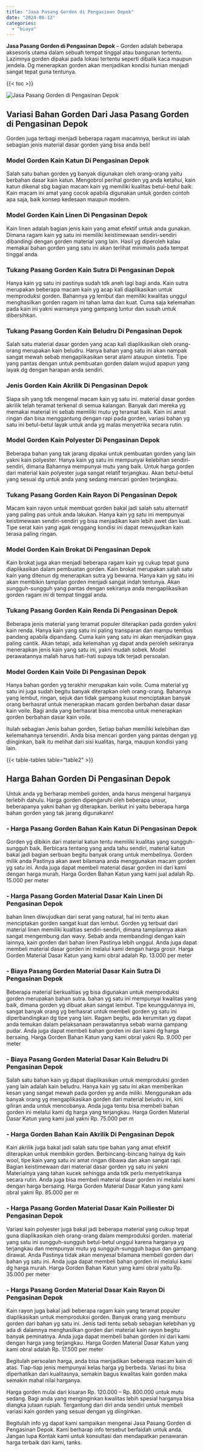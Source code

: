 ```yaml
---
title: "Jasa Pasang Gorden di Pengasinan Depok"
date: "2024-08-12"
categories: 
  - "biaya"
---
```


**Jasa Pasang Gorden di Pengasinan Depok** – Gorden adalah beberapa aksesoris utama dalam sebuah tempat tinggal atau bangunan tertentu. Lazimnya gorden dipakai pada lokasi tertentu seperti dibalik kaca maupun jendela. Dg menerapkan gorden akan menjadikan kondisi hunian menjadi sangat tepat guna tentunya.

{{< toc >}}

![Jasa Pasang Gorden di Pengasinan Depok](/images/pasang-gorden-murah16.png)

## Variasi Bahan Gorden Dari Jasa Pasang Gorden di Pengasinan Depok

Gorden juga terbagi menjadi beberapa ragam macamnya, berikut ini ialah sebagian jenis material dasar gorden yang bisa anda beli!

### Model Gorden Kain Katun Di Pengasinan Depok

Salah satu bahan gorden yg banyak digunakan oleh orang-orang yaitu berbahan dasar kain katun. Mengobrol perihal gorden yg anda ketahui, kain katun dikenal sbg bagian macam kain yg memiliki kualitas betul-betul baik. Kain macam ini amat yang cocok apabila digunakan untuk gorden contoh apa saja, baik konsep kedesaan maupun modern.

### Model Gorden Kain Linen Di Pengasinan Depok

Kain linen adalah bagian jenis kain yang amat efektif untuk anda gunakan. Dimana ragam kain yg satu ini memiliki keistimewaan sendiri-sendiri dibandingi dengan gorden material yang lain. Hasil yg diperoleh kalau memakai bahan gorden yang satu ini akan terlihat minimalis pada tempat tinggal anda.

### Tukang Pasang Gorden Kain Sutra Di Pengasinan Depok

Hanya kain yg satu ini pastinya sudah tdk aneh lagi bagi anda. Kain sutra merupakan beberapa macam kain yg acap kali diaplikasikan untuk memproduksi gorden. Bahannya yg lembut dan memiliki kwalitas unggul menghasilkan gorden ragam ini tahan lama dan kuat. Cuma saja kelemahan pada kain ini yakni warnanya yang gampang luntur dan susah untuk dibersihkan.

### Tukang Pasang Gorden Kain Beludru Di Pengasinan Depok

Salah satu material dasar gorden yang acap kali diaplikasikan oleh orang-orang merupakan kain beludru. Hanya bahan yang satu ini akan nampak sangat mewah sebab mengaplikasikan serat alami ataupun sintetis. Tipe yang pantas dengan untuk pembuatan gorden dalam wujud apapun yang layak dg dengan harapan anda sendiri.

### Jenis Gorden Kain Akrilik Di Pengasinan Depok

Siapa sih yang tdk mengenal macam kain yg satu ini. material dasar gorden akrilik telah teramat terkenal di semua kalangan. Banyak dari mereka yg memakai material ini sebab memiliki mutu yg teramat baik. Kain ini amat ringan dan bisa menggantung dengan rapi pada gorden, variasi bahan yg satu ini betul-betul layak untuk anda yg malas menyetrika secara rutin.

### Model Gorden Kain Polyester Di Pengasinan Depok

Beberapa bahan yang tak jarang dipakai untuk pembuatan gorden yang lain yakni kain polyester. Hanya kain yg satu ini mempunyai kelebihan sendiri-sendiri, dimana Bahannya mempunyai mutu yang baik. Untuk harga gorden dari material kain polyester juga sangat relatif terjangkau. Akan betul-betul yang sesuai dg untuk anda yang sedang mencari gorden terjangkau.

### Tukang Pasang Gorden Kain Rayon Di Pengasinan Depok

Macam kain rayon untuk membuat gorden bakal jadi salah satu alternatif yang paling pas untuk anda lakukan. Hanya kain yg satu ini mempunyai keistimewaan sendiri-sendiri yg bisa menjadikan kain lebih awet dan kuat. Tipe serat kain yang agak renggang kondisi ini dapat mewujudkan kain terasa paling ringan.

### Model Gorden Kain Brokat Di Pengasinan Depok

Kain brokat juga akan menjadi beberapa ragam kain yg cukup tepat guna diaplikasikan dalam pembuatan gorden. Kain brokat merupakan salah satu kain yang ditenun dg menerapkan sutra yg bewarna. Hanya kain yg satu ini akan membikin tampilan gorden menjadi sangat indah tentunya. Akan sungguh-sungguh yang pantas dengan sekiranya anda mengaplikasikan gorden ragam ini di tempat tinggal anda.

### Tukang Pasang Gorden Kain Renda Di Pengasinan Depok

Beberapa jenis material yang teramat populer diterapkan pada gorden yakni kain renda. Hanya kain yang satu ini paling transparan dan mampu tembus pandang apabila dipandang. Cuma kain yang satu ini akan menjadikan gaya paling cantik. Akan tetapi, ada kelemahan yg dapat anda peroleh sekiranya menerapkan jenis kain yang satu ini, yakni mudah sobek. Model perawatannya malah harus hati-hati supaya tdk terjadi persoalan.

### Model Gorden Kain Voile Di Pengasinan Depok

Hanya bahan gorden yg terakhir merupakan kain voile. Cuma material yg satu ini juga sudah begitu banyak diterapkan oleh orang-orang. Bahannya yang lembut, ringan, sejuk dan tidak gampang kusut menciptakan banyak orang berhasrat untuk menerapkan macam gorden berbahan dasar dasar kain voile. Bagi anda yang berhasrat bisa mencoba untuk menerapkan gorden berbahan dasar kain voile.

Itulah sebagian Jenis bahan gorden, Setiap bahan memiliki kelebihan dan kelemahannya tersendiri. Anda bisa mencari gorden yang pantas dengan yg diinginkan, baik itu melihat dari sisi kualitas, harga, maupun kondisi yang lain.

{{< table-tables table="table2" >}}

## Harga Bahan Gorden Di Pengasinan Depok

Untuk anda yg berharap membeli gorden, anda harus mengenal harganya terlebih dahulu. Harga gorden dipengaruhi oleh beberapa unsur, beberapanya yakni bahan yg diterapkan. berikut ini yaitu beberapa harga bahan gorden yang tak jarang digunakann!

### \- Harga Pasang Gorden Bahan Kain Katun Di Pengasinan Depok

Gorden yg dibikin dari material katun tentu memiliki kualitas yang sungguh-sungguh baik. Berbicara tentang yang anda tahu sendiri, material katun bakal jadi bagian serbuan begitu banyak orang untuk membelinya. Gorden milik anda Pastinya akan awet bilamana anda menggunakan macam gorden yg satu ini. Anda juga dapat membeli material dasar gorden ini dari kami dengan harga murah. Harga Gorden Bahan Katun yang kami jual adalah Rp. 15.000 per meter

### \- Harga Pasang Gorden Material Dasar Kain Linen Di Pengasinan Depok

bahan linen diwujudkan dari serat yang natural, hal ini tentu akan menciptakan gorden sangat kuat dan lembut. Gorden yg terbuat dari material linen memiliki kualtias sendiri-sendiri, dimana tampilannya akan sangat mengembung dan wavy. Sebab anda membandingi dengan kain lainnya, kain gorden dari bahan linen Pastinya lebih unggul. Anda juga dapat membeli material dasar gorden ini melalui kami dengan harga grosir. Harga Gorden Material Dasar Katun yang kami obral adalah Rp. 13.000 per meter

### \- Biaya Pasang Gorden Material Dasar Kain Sutra Di Pengasinan Depok

Beberapa material berkualtias yg bisa digunakan untuk memproduksi gorden merupakan bahan sutra. bahan yg satu ini mempunyai kwalitas yang baik, dimana gorden yg dibuat akan sangat lembut. Tipe keunggulannya ini, sangat banyak orang yg berhasrat untuk membeli gorden yg satu ini diperbandingkan dg tipe yang lain. Ragam begitu, ada kerumitan yg dapat anda temukan dalam pelaksanaan perawatannya sebab warna gampang pudar. Anda juga dapat membeli bahan gorden ini dari kami dg harga bersaing. Harga Gorden Bahan Katun yang kami obral yakni Rp. 9.000 per meter

### \- Biaya Pasang Gorden Material Dasar Kain Beludru Di Pengasinan Depok

Salah satu bahan kain yg dapat diaplikasikan untuk memproduksi gorden yang lain adalah kain beludru. Hanya kain yg satu ini akan memberikan kesan yang sangat mewah pada gorden yg anda miliki. Menggunakan ada banyak orang yg mengaplikasikan gorden dari material beludru ini, kini giliran anda untuk mencobanya. Anda juga tentu bisa membeli bahan gorden ini melalui kami dg harga yang terjangkau. Harga Gorden Material Dasar Katun yang kami jual yakni Rp. 75.000 per m

### \- Harga Gorden Bahan Kain Akrilik Di Pengasinan Depok

Kain akrilik juga bakal jadi salah satu tipe bahan yang amat efektif diterapkan untuk membikin gorden. Berbincang-bincang halnya dg kain wool, tipe kain yang satu ini amat ringan dibawa dan akan sangat rapi. Bagian keistimewaan dari material dasar gorden yg satu ini yakni Materialnya yang tahan kucek sehingga anda tdk perlu menyetrikanya secara rutin. Anda juga bisa membeli material dasar gorden ini melalui kami dengan harga bersaing. Harga Gorden Material Dasar Katun yang kami obral yakni Rp. 85.000 per m

### \- Harga Pasang Gorden Material Dasar Kain Poiliester Di Pengasinan Depok

Variasi kain polyester juga bakal jadi beberapa material yang cukup tepat guna diaplikasikan oleh orang-orang dalam memproduksi gorden. material yang satu ini sungguh-sungguh betul-betul unggul karena harganya yg terjangkau dan mempunyai mutu yg sungguh-sungguh bagus dan gampang dirawat. Anda Pastinya tidak akan menyesal bilamana membeli gorden dari bahan yg satu ini. Anda juga dapat membeli bahan gorden ini melalui kami dg harga murah. Harga Gorden Bahan Katun yang kami obral yaitu Rp. 35.000 per meter

### \- Harga Pasang Gorden Material Dasar Kain Rayon Di Pengasinan Depok

Kain rayon juga bakal jadi beberapa ragam kain yang teramat populer diaplikasikan untuk memproduksi gorden. Banyak orang yang memburu gorden dari bahan yg satu ini. Jenis tadi tentu sebab sebagian kelebihan yg ada di dalamnya menghasilkan gorden dari material kain rayon begitu banyak peminatnya. Anda juga dapat membeli bahan gorden ini dari kami dengan harga yang terjangkau. Harga Gorden Material Dasar Katun yang kami obral adalah Rp. 17.500 per meter

Begitulah persoalan harga, anda bisa menjadikan beberapa macam kain di atas. Tiap-tiap jenis mempunyai kelas harga yg berbeda. Variasi itu bisa diperhatikan dari kualitasnya, semakin bagus kwalitas kain gorden maka semakin mahal nilai harganya.

Harga gorden mulai dari kisaran Rp. 120.000 – Rp. 800.000 untuk mutu sedang. Bagi anda yang menginginkan kwalitas lebih spesial harganya bisa diangka jutaan rupiah. Tergantung dari diri anda sendiri untuk membeli variasi kain gorden yang sesuai dengan yg diinginkan.

Begitulah info yg dapat kami sampaikan mengenai Jasa Pasang Gorden di Pengasinan Depok. Kami berharap info tersebut berfaidah untuk anda. Jangan lupa Kontak kami untuk konsultasi dan mendapatkan penawaran harga terbaik dari kami, tanks.
